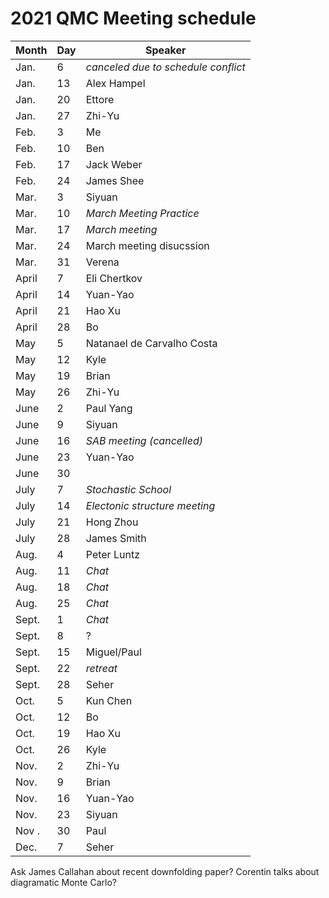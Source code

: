 
# 2021 QMC Meeting schedule 

Month | Day|  Speaker
------|----|--------------
Jan.  |  6 |  _canceled due to schedule conflict_
Jan.  | 13 |  Alex Hampel
Jan.  | 20 |  Ettore
Jan.  | 27 |  Zhi-Yu
Feb.  |  3 |  Me
Feb.  | 10 |  Ben
Feb.  | 17 |  Jack Weber
Feb.  | 24 |  James Shee
Mar.  |  3 |  Siyuan
Mar.  | 10 |  *March Meeting Practice*
Mar.  | 17 |  *March meeting*
Mar.  | 24 | March meeting disucssion
Mar.  | 31 | Verena
April |  7 | Eli Chertkov
April | 14 | Yuan-Yao
April | 21 | Hao Xu 
April | 28 | Bo
May   |  5 | Natanael de Carvalho Costa
May   | 12 | Kyle
May   | 19 | Brian
May   | 26 | Zhi-Yu
June  |  2 | Paul Yang
June  |  9 | Siyuan
June  | 16 | _SAB meeting (cancelled)_
June  | 23 | Yuan-Yao
June  | 30 | 
July  |  7 | _Stochastic School_ 
July  | 14 | _Electonic structure meeting_
July  | 21 | Hong Zhou
July  | 28 | James Smith
Aug.  |  4 | Peter Luntz
Aug.  | 11 | _Chat_
Aug.  | 18 | _Chat_
Aug.  | 25 | _Chat_
Sept. |  1 | _Chat_
Sept. |  8 | ?
Sept. | 15 | Miguel/Paul
Sept. | 22 | _retreat_
Sept.  | 28 | Seher
Oct.   |  5 | Kun Chen
Oct.   | 12 | Bo
Oct.   | 19 | Hao Xu
Oct.   | 26 | Kyle
Nov.   |  2 | Zhi-Yu
Nov.   |  9 | Brian
Nov.   | 16 | Yuan-Yao
Nov.   | 23 | Siyuan
Nov .  | 30 | Paul
Dec.   |  7 | Seher

Ask James Callahan about recent downfolding paper?
Corentin talks about diagramatic Monte Carlo? 

